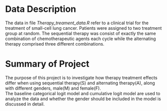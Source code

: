 # Data Description
The data in file *Therapy_treament_data.R* refer to a clinical trial for the treatment of small-cell lung cancer. Patients were assigned to two treatment group at random. The sequential therapy was consist of exactly the same combination of chemotherapeutic agents each cycle while the alternating therapy comprised three different combinations. 
<br />

# Summary of Project 
The purpose of this project is to investigate how therapy treatment effects differ when using sequential therapy(S) and alternating therapy(A), along with different genders, male(M) and female(F).
<br />
The baseline categorical logit model and cumulative logit model are used to analyze the data and whether the gender should be included in the model is discussed in detail.


